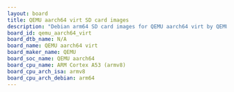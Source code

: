 ```yaml
---
layout: board
title: QEMU aarch64 virt SD card images
description: "Debian arm64 SD card images for QEMU aarch64 virt by QEMU, SoC: QEMU aarch64, CPU ISA: armv8"
board_id: qemu_aarch64_virt
board_dtb_name: N/A
board_name: QEMU aarch64 virt
board_maker_name: QEMU
board_soc_name: QEMU aarch64
board_cpu_name: ARM Cortex A53 (armv8)
board_cpu_arch_isa: armv8
board_cpu_arch_debian: arm64
---
```

